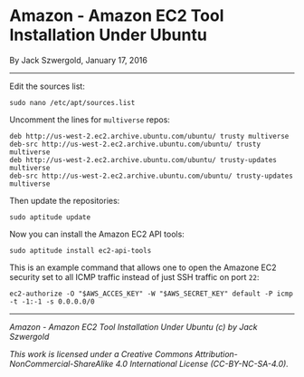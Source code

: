 # Amazon - Amazon EC2 Tool Installation Under Ubuntu

By Jack Szwergold, January 17, 2016

***

Edit the sources list:

	sudo nano /etc/apt/sources.list

Uncomment the lines for `multiverse` repos:

	deb http://us-west-2.ec2.archive.ubuntu.com/ubuntu/ trusty multiverse
	deb-src http://us-west-2.ec2.archive.ubuntu.com/ubuntu/ trusty multiverse
	deb http://us-west-2.ec2.archive.ubuntu.com/ubuntu/ trusty-updates multiverse
	deb-src http://us-west-2.ec2.archive.ubuntu.com/ubuntu/ trusty-updates multiverse

Then update the repositories:

	sudo aptitude update

Now you can install the Amazon EC2 API tools:

    sudo aptitude install ec2-api-tools

This is an example command that allows one to open the Amazone EC2 security set to all ICMP traffic instead of just SSH traffic on port `22`:

    ec2-authorize -O "$AWS_ACCES_KEY" -W "$AWS_SECRET_KEY" default -P icmp -t -1:-1 -s 0.0.0.0/0

***

*Amazon - Amazon EC2 Tool Installation Under Ubuntu (c) by Jack Szwergold*

*This work is licensed under a Creative Commons Attribution-NonCommercial-ShareAlike 4.0 International License (CC-BY-NC-SA-4.0).*